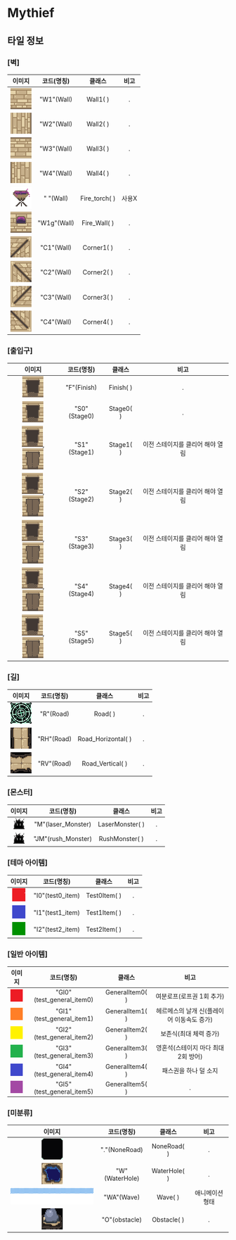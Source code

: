 Mythief
===========================

## 타일 정보

### [벽]
|이미지|코드(명칭)|클래스|비고|
|:------:|:---:|:---:|:---:|
|![img](/Images/TestPix/wall1.png)|"W1"(Wall)|Wall1( )|.|
|![img](/Images/TestPix/wall2.png)|"W2"(Wall)|Wall2( )|.|
|![img](/Images/TestPix/wall3.png)|"W3"(Wall)|Wall3( )|.|
|![img](/Images/TestPix/wall4.png)|"W4"(Wall)|Wall4( )|.|
|![img](/Images/TestPix/fire.png)|"  "(Wall)|Fire_torch( )|사용X|
|![img](/Images/TestPix/fire2.png)|"W1g"(Wall)|Fire_Wall( )|.|
|![img](/Images/TestPix/corner0.png)|"C1"(Wall)|Corner1( )|.|
|![img](/Images/TestPix/corner1.png)|"C2"(Wall)|Corner2( )|.|
|![img](/Images/TestPix/corner2.png)|"C3"(Wall)|Corner3( )|.|
|![img](/Images/TestPix/corner3.png)|"C4"(Wall)|Corner4( )|.|


### [출입구]
|이미지|코드(명칭)|클래스|비고|
|:------:|:---:|:---:|:---:|
|![img](/Images/TestPix/wall_door.png)|"F"(Finish)|Finish( )|.|
|![img](/Images/TestPix/wall_door.png)|"S0"(Stage0)|Stage0( )|.|
|![img](/Images/TestPix/wall_door.png), ![img](/Images/TestPix/wall_door_closed0.png)|"S1"(Stage1)|Stage1( )|이전 스테이지를 클리어 해야 열림|
|![img](/Images/TestPix/wall_door.png), ![img](/Images/TestPix/wall_door_closed0.png)|"S2"(Stage2)|Stage2( )|이전 스테이지를 클리어 해야 열림|
|![img](/Images/TestPix/wall_door.png), ![img](/Images/TestPix/wall_door_closed0.png)|"S3"(Stage3)|Stage3( )|이전 스테이지를 클리어 해야 열림|
|![img](/Images/TestPix/wall_door.png), ![img](/Images/TestPix/wall_door_closed0.png)|"S4"(Stage4)|Stage4( )|이전 스테이지를 클리어 해야 열림|
|![img](/Images/TestPix/wall_door.png), ![img](/Images/TestPix/wall_door_closed0.png)|"S5"(Stage5)|Stage5( )|이전 스테이지를 클리어 해야 열림|

### [길]
|이미지|코드(명칭)|클래스|비고|
|:------:|:---:|:---:|:---:|
|![img](/Images/TestPix/tile_N.png)|"R"(Road)|Road( )|.|
|![img](/Images/TestPix/re_tile_horiz.png)|"RH"(Road)|Road_Horizontal( )|.|
|![img](/Images/TestPix/re_tile_vert.png)|"RV"(Road)|Road_Vertical( )|.|

### [몬스터]
|이미지|코드(명칭)|클래스|비고|
|:------:|:---:|:---:|:---:|
|![img](/Images/TestPix/monster.png)|"M"(laser_Monster)|LaserMonster( )|.|
|![img](/Images/TestPix/monster.png)|"JM"(rush_Monster)|RushMonster( )|.|

### [테마 아이템]
|이미지|코드(명칭)|클래스|비고|
|:------:|:---:|:---:|:---:|
|![img](/Images/Item/test0_item.png)|"I0"(test0_item)|Test0Item( )|.|
|![img](/Images/Item/test1_item.png)|"I1"(test1_item)|Test1Item( )|.|
|![img](/Images/Item/test2_item.png)|"I2"(test2_item)|Test2Item( )|.|

### [일반 아이템]
|이미지|코드(명칭)|클래스|비고|
|:------:|:---:|:---:|:---:|
|![img](/Images/Item/test_general_item0.png)|"GI0"(test_general_item0)|GeneralItem0( )|여분로프(로프권 1회 추가)|
|![img](/Images/Item/test_general_item1.png)|"GI1"(test_general_item1)|GeneralItem1( )|헤르메스의 날개 신(플레이어 이동속도 증가)|
|![img](/Images/Item/test_general_item2.png)|"GI2"(test_general_item2)|GeneralItem2( )|보존식(최대 체력 증가)|
|![img](/Images/Item/test_general_item3.png)|"GI3"(test_general_item3)|GeneralItem3( )|영혼석(스테이지 마다 최대 2회 방어)|
|![img](/Images/Item/test_general_item4.png)|"GI4"(test_general_item4)|GeneralItem4( )|패스권을 하나 덜 소지|
|![img](/Images/Item/test_general_item5.png)|"GI5"(test_general_item5)|GeneralItem5( )|.|

### [미분류]
|이미지|코드(명칭)|클래스|비고|
|:------:|:---:|:---:|:---:|
|![img](/Images/TestPix/void_checked.png)|"."(NoneRoad)|NoneRoad( )|.|
|![img](/Images/TestPix/wTile00.png)|"W"(WaterHole)|WaterHole( )|.|
|![img](/Images/TestPix/waveAnim_0.png)|"WA"(Wave)|Wave( )|애니메이션 형태|
|![img](/Images/TestPix/obstacle1.png)|"O"(obstacle)|Obstacle( )|.|